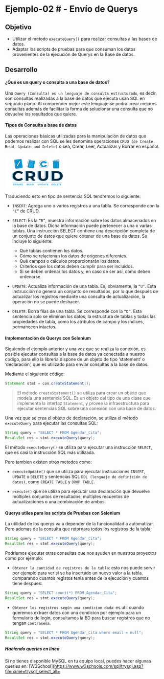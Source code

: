 # Ejemplo-02 # - Envío de Querys

## Objetivo

- Utilizar el metodo `executeQuery()` para realizar consultas a las bases de datos.
- Adaptar los scripts de pruebas para que consuman los datos provenientes de la ejecución de Querys en la Base de datos.

## Desarrollo

#### ¿Qué es un query o consulta a una base de datos?

Una `Query (Consulta) es un lenguaje de consulta estructurado`, es decir, son consultas realizadas a la base de datos  que ejecuta usan SQL en segundo plano.  Al comprender mejor este lenguaje se podrá crear mejores consultas además de facilitar la forma de solucionar una consulta que no devuelve los resultados que quiere.

#### Tipos de Consulta a base de datos

Las operaciones básicas utilizadas para la manipulación de datos que podemos realizar con SQL se les denomina operaciones `CRUD (de Create, Read, Update and Delete)` o sea, Crear, Leer, Actualizar y Borrar en español.

<img src="assets/crud.png" width="40%"> 

Traduciendo esto en tipo de sentencia SQL tendremos lo siguiente:

- `INSERT`: Agrega uno o varios registros a una tabla. Se corresponde con la `“C”` de CRUD.

- `SELECT`: Es la `“R”`, muestra información sobre los datos almacenados en la base de datos. Dicha información puede pertenecer a una o varias tablas. Una instrucción SELECT contiene una descripción completa de un conjunto de datos que quiere obtener de una base de datos. Se incluye lo siguiente:
    - Qué tablas contienen los datos.
    - Cómo se relacionan los datos de orígenes diferentes.
    - Qué campos o cálculos proporcionarán los datos.
    - Criterios que los datos deben cumplir para ser incluidos.
    - Si se deben ordenar los datos y, en caso de ser así, cómo deben ordenarse.

- `UPDATE`: Actualiza información de una tabla. Es, obviamente, la `“U”`. Esta instrucción no genera un conjunto de resultados, por lo que después de actualizar los registros mediante una consulta de actualización, la operación no se puede deshacer. 

- `DELETE`: Borra filas de una tabla. Se corresponde con la `“D”`. Esta sentencia ​​solo se eliminan los datos; la estructura de tablas y todas las propiedades de tabla, como los atributos de campo y los índices, permanecen intactos.

#### Implementación de Querys con Selenium

Siguiendo el ejemplo anterior y una vez que se realiza la conexión, es posible ejecutar consultas a la base de datos ya conectada a nuestro código, para ello la librería dispone de un objeto de tipo ‘statement’ o ‘declaración’, que es utilizado para enviar consultas a la base de datos.

Mediante el siguiente código:

```Java
Statement stmt = con.createStatement();
```
> El método `createStatement()` se utiliza para crear un objeto que modela una sentencia SQL. Es un objeto del tipo de una clase que implementa la interfaz `Statement`, y provee la infraestructura para ejecutar sentencias SQL sobre una conexión con una base de datos.

Una vez que se crea el objeto de declaración, se utiliza el método `executeQuery` para ejecutar las consultas SQL:

```Java
String query = "SELECT * FROM Agendar_Cita";
ResultSet res = stmt.executeQuery(query);
```
El método `executeQuery()` se utiliza para ejecutar una instrucción `SELECT`, que es casi la instrucción SQL más utilizada. 

Pero tambien existen otros metodos como: 

- `executeUpdate()` que se utiliza para ejecutar instrucciones `INSERT`, `UPDATE` o `DELETE` y sentencias SQL `DDL (lenguaje de definición de datos)`, como `CREATE TABLE` y `DROP TABLE`.

- `execute()` que se utiliza para ejecutar una declaración que devuelve múltiples conjuntos de resultados, múltiples recuentos de actualizaciones o una combinación de ambos.


#### Querys utiles para los scripts de Pruebas con Selenium

La utilidad de los querys va a depender de la funcionalidad a automatizar. Pero ademas de la consulta que retornara todos los registros de la tabla:

```Java
String query = "SELECT * FROM Agendar_Cita";
ResultSet res = stmt.executeQuery(query);
```

Podriamos ejecutar otras consultas que nos ayuden en nuestros proyectos como por ejemplo:

- `Obtener la cantidad de registros de la tabla`: esto nos puede servir por ejemplo para ver si se ha insertado un nuevo valor a la tabla, comparando cuantos registos tenia antes de la ejecución y cuantos tiene despues:

```Java
String query = "SELECT count(*) FROM Agendar_Cita";
ResultSet res = stmt.executeQuery(query);
```

- `Obtener los registros según una condicion dada`: es util  cuando queremos extraer datos con una condicion por ejemplo para un formulario de login, consultamos la BD para buscar registros que no tengan `contraseña`.

```Java
String query = "SELECT * FROM Agendar_Cita where email = null";
ResultSet res = stmt.executeQuery(query);
```

##### Haciendo queries en linea

Si no tienes disponible MySQL en tu equipo local, puedes hacer algunas queries en: [W3School](https://www.w3schools.com/sql/trysql.asp?filename=trysql_select_all=
